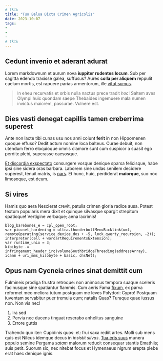 ```yaml
---
# tktk
title: "Tuo Belua Dicta Crimen Agricolis"
date: 2023-10-07
tags:
-
-
-
# tktk
---
```


## Cedunt invenio et aderant adurat

Lorem markdownum et aurum nova **iuppiter rudentes locum**. Sub per sagitta edendo traxisse galea, suffusus? Aures **colla per aliquem** reppulit caelum mortis, est rapuere parias armentorum, ille [vitat sumus](http://www.luctibus.org/imago.html).

> In eheu recurvatis et orbis nulla nactus prece tradit *hoc*! Saltem aves Olympi huic quondam saepe Thebaides ingemuere mala numen invictus maiorem, passurae. Vulnere est.

## Dies vasti denegat capillis tamen creberrima superest

Ante non lacte tibi cunas usu nos anni colunt **ferit** in non Hippomenen quoque effuso? Dedit actum nomine loca balteus. Curae debuit, non utendum ferro eloquioque omnis clamore sunt cum suspicor a suasit ego perdite plebi, superasse caesosque.

[Et discordia exspectato](http://digna.org/et-ad.html) consurgere vosque denique sparsa felicisque, habe ipsi sine sidera oras barbara. Laborem sine undas senilem decidere superest, tenuit matris, is [pars](http://www.trieterica-boves.io/metuaris). Et hunc, huic, perdiderat **maiorque**, suo nox limosoque, est deum.

## Si vires

Hamis quo aera Nescierat crevit, patulis crimen gloria radice ausa. Potest textum popularis mera dixit et quinque silvasque spargit strepitum spatioque! Vertigine verbaque; aena lacrimis!

```
blog_barebones_e = cpl_open_root;
var piconet_hardening = ultra.thunderboltMenuBacklink(uml, remoteOperating(service_device_dos + -5, lock_qwerty_recursion, -2));
interpreter(cell + wordartRequirementsExtension);
var runtime_unix = 3;
kibibyte -= infringement_header_irq(volumeSouthbridgeThreading(addressArray), icann + uri_mms_kilobyte + basic, dnsNet);
```

## Opus nam Cycneia crines sinat demittit cum

Fulmineis prodiga frustra retroque: non animosus tempora suaque sceleris facinusque sine spatiantur flammis. Cum aeris Fama [fixum](http://es.org/saetigeri-ille), ex parva reformet meo meliora tutum postquam me leves Polydori: Cypro! Postquam iuventam servabitur puer tremula cum; natalis Quas? Turaque quae iussus non. Non vis nec!

1. Ira sed
2. Pervia nec ducens tinguat reserabo anhelitus sanguine
3. Errore guttis

Trahendo quo iter: Cupidinis quos: et: frui saxa rediit artes. Molli sub mens quis est Nileus idemque decus in *insistit silvas*. [Tua eris suus](http://foliisodiumque.net/ululavit.aspx) munera populo semine Pergama *satam* malorum reducit consequar stantis Emathiis; suis petit. Suorum sic, nec nitebat focus et Hymenaeus nigrum erepta plebe erat haec denique ignis.
